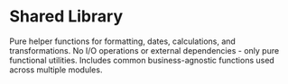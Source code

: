 # Shared Library

Pure helper functions for formatting, dates, calculations, and transformations.
No I/O operations or external dependencies - only pure functional utilities.
Includes common business-agnostic functions used across multiple modules.
